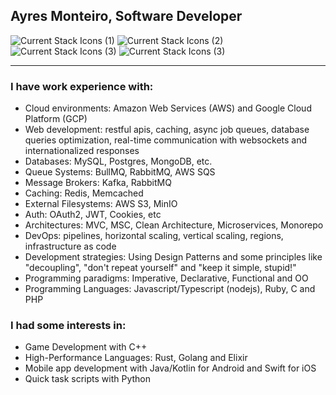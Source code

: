 ## Ayres Monteiro, Software Developer


<div>
<img src="https://skillicons.dev/icons?i=nodejs,ts,nestjs,nextjs" alt="Current Stack Icons (1)">
<img src="https://skillicons.dev/icons?i=ruby,rails,python,graphql" alt="Current Stack Icons (2)">
<img src="https://skillicons.dev/icons?i=mysql,postgresql,mongo,redis" alt="Current Stack Icons (3)">
<img src="https://skillicons.dev/icons?i=jest,docker,vscode" alt="Current Stack Icons (3)">
</div>


---

### I have work experience with:

- Cloud environments: Amazon Web Services (AWS) and Google Cloud Platform (GCP)
- Web development: restful apis, caching, async job queues, database queries optimization, real-time communication with websockets and internationalized responses
- Databases: MySQL, Postgres, MongoDB, etc.
- Queue Systems: BullMQ, RabbitMQ, AWS SQS
- Message Brokers: Kafka, RabbitMQ
- Caching: Redis, Memcached
- External Filesystems: AWS S3, MinIO
- Auth: OAuth2, JWT, Cookies, etc
- Architectures: MVC, MSC, Clean Architecture, Microservices, Monorepo
- DevOps: pipelines, horizontal scaling, vertical scaling, regions, infrastructure as code
- Development strategies: Using Design Patterns and some principles like "decoupling", "don't repeat yourself" and "keep it simple, stupid!"
- Programming paradigms: Imperative, Declarative, Functional and OO
- Programming Languages: Javascript/Typescript (nodejs), Ruby, C and PHP

### I had some interests in:

- Game Development with C++
- High-Performance Languages: Rust, Golang and Elixir
- Mobile app development with Java/Kotlin for Android and Swift for iOS
- Quick task scripts with Python

